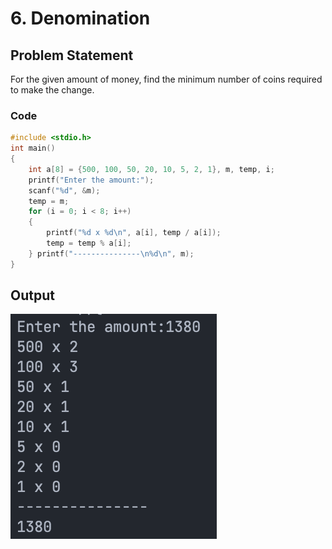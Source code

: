 # 6. Denomination

## Problem Statement

For the given amount of money, find the minimum number of coins required to make the change.

### Code

```c
#include <stdio.h>
int main()
{
	int a[8] = {500, 100, 50, 20, 10, 5, 2, 1}, m, temp, i;
	printf("Enter the amount:");
	scanf("%d", &m);
	temp = m;
	for (i = 0; i < 8; i++)
	{
		printf("%d x %d\n", a[i], temp / a[i]);
		temp = temp % a[i];
	} printf("---------------\n%d\n", m);
}
```

## Output

![](../output/ss6.png)